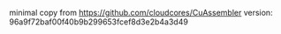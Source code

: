 minimal copy from https://github.com/cloudcores/CuAssembler
version: 96a9f72baf00f40b9b299653fcef8d3e2b4a3d49